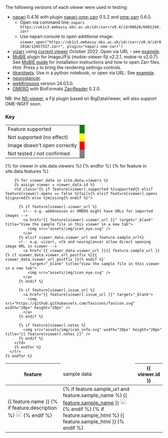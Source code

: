 
The following versions of each viewer were used in testing:

- <a href="https://napari.org">napari</a> 0.4.16 with plugin <a href="https://github.com/ome/napari-ome-zarr/">napari-ome-zarr</a> 0.5.2 and <a href="https://github.com/ome/ome-zarr-py/">ome-zarr</a> 0.6.0.
  - Open via command line: `napari https://uk1s3.embassy.ebi.ac.uk/idr/zarr/v0.4/idr0062A/6001240.zarr`
  - Use napari console to open additional image: `viewer.open("https://uk1s3.embassy.ebi.ac.uk/idr/zarr/v0.4/idr0101A/13457537.zarr", plugin="napari-ome-zarr")`
- <a href="https://github.com/hms-dbmi/vizarr/">vizarr</a> using <a href="https://hms-dbmi.github.io/vizarr">current viewer</a> October 2022. Open via URL - see <a href="https://hms-dbmi.github.io/vizarr/?source=https://uk1s3.embassy.ebi.ac.uk/idr/zarr/v0.3/idr0079A/9836998.zarr">example</a>.
- <a href="https://github.com/mobie/mobie-viewer-fiji/">MoBIE</a> plugin for ImageJ/Fiji (mobie-viewer-fiji v2.2.1, mobie-io v2.0.7). See <a href="https://omero-guides.readthedocs.io/en/latest/fiji/docs/view_mobie_zarr.html">MoBIE  guide</a> for installation instructions and how to open Zarr files. Hint: Press ``p`` to bring the rendering settings controls.
- <a href="https://itkwidgets.readthedocs.io/en/latest">itkwidgets</a>. Use in a python notebook, or open via URL: See <a href="https://kitware.github.io/itk-vtk-viewer/app/?rotate=false&fileToLoad=https://uk1s3.embassy.ebi.ac.uk/idr/zarr/v0.4/idr0062A/6001240.zarr">example</a>.
- <a href="https://github.com/google/neuroglancer">neuroglancer</a>.
- <a href="https://webknossos.org">webKnossos</a> version 24.03.0.
- <a href="https://www.openmicroscopy.org/omero/">OMERO</a> with BioFormats <a href="https://github.com/ome/ZarrReader">ZarrReader</a> 0.2.0.

NB: the <a href="https://github.com/saalfeldlab/n5-viewer">N5-viewer</a>, a Fiji plugin based on BigDataViewer, will also support OME-NGFF soon.


<style>
  .supported {
    background: green;
  }
  .fails {
    background: red;
  }
  .ignored {
    background: yellow;
  }
  .missing {
    background: grey;
  }
  .feature img, .sample img {
    opacity: 0.5;
  }

</style>

<h3>Key</h3>

<table>
  <tbody>
  <tr>
    <td>Feature supported</td>
    <td class="supported"> </td>
  </tr>
  <tr>
    <td>Not supported (no effect)</td>
    <td class="ignored"> </td>
  </tr>
  <tr>
    <td>Image doesn't open correctly</td>
    <td class="fails"> </td>
  </tr>
  <tr>
    <td>Not tested / not confirmed</td>
    <td class="missing"> </td>
  </tr>
  </tbody>
</table>

  

<table>
  <thead>
    <tr>
      <th>feature</th>
      <td>sample data</td>
      {% for viewer in site.data.viewers %}
        <th>{{ viewer.id }}</th>
      {% endfor %}
    </tr>
  </thead>
  <tbody>
    {% for feature in site.data.features %}
      <tr>
        <td class="feature">
          {{ feature.name }}
          {% if feature.description %}
            <img src="assets/img/icon_info.svg" width="20px" height="20px" title="{{ feature.description }}" />
          {% endif %}
        </td>
        <td class="sample">
          {% if feature.sample_url and feature.sample_name %}
            <a href="{{ feature.sample_url }}" >{{ feature.sample_name }}</a>
            <a href="https://ome.github.io/ome-ngff-validator/?source={{ feature.sample_url }}" target="_blank" title="Open in ome-ngff-validator">
              <img src="assets/img/icon_check.png" width="20px" height="20px" /></a>
          {% endif %}
          {% if feature.sample_html %}
            {{ feature.sample_html }}
          {% endif %}
        </td>

        {% for viewer_data in site.data.viewers %}
        {% assign viewer = viewer_data.id %}
        <td class="{% if feature[viewer].supported %}supported{% elsif feature[viewer].opens == false %}fails{% elsif feature[viewer].opens %}ignored{% else %}missing{% endif %}">

          {% if feature[viewer].viewer_url %}
            <!-- e.g. webknossos or OMERO might have URLs for imported images -->
            <a href="{{ feature[viewer].viewer_url }}" target="_blank" title="View the sample file in this viewer in a new tab">
              <img src="assets/img/icon_eye.svg" />
            </a>
          {% elsif viewer_data.viewer_url and feature.sample_url%}
          <!-- e.g. vizarr, vtk and neuroglancer allow direct opening image URL in viewer -->
            <a href='{{ viewer_data.viewer_url }}{{ feature.sample_url }}{% if viewer_data.viewer_url_postfix %}{{ viewer_data.viewer_url_postfix }}{% endif %}'
               target="_blank" title="View the sample file in this viewer in a new tab">
              <img src="assets/img/icon_eye.svg" />
            </a>
          {% endif %}

          {% if feature[viewer].issue_url %}
            <a href="{{ feature[viewer].issue_url }}" target="_blank">
              <img src="https://github.githubassets.com/favicons/favicon.svg" width="20px" height="20px" />
            </a>
          {% endif %}

          {% if feature[viewer].notes %}
            <img src="assets/img/icon_info.svg" width="20px" height="20px" title="{{ feature[viewer].notes }}" />
          {% endif %}
        </td>
        {% endfor %}
      </tr>
    {% endfor %}
  </tbody>
</table>

